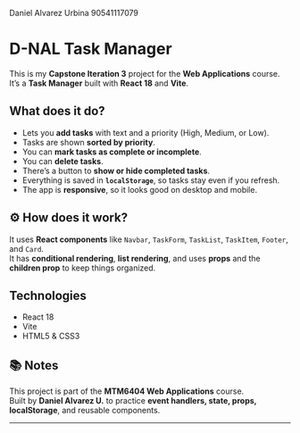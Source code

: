 Daniel Alvarez Urbina 
90541117079

# D-NAL Task Manager

This is my **Capstone Iteration 3** project for the **Web Applications** course.  
It’s a **Task Manager** built with **React 18** and **Vite**.

## What does it do?

- Lets you **add tasks** with text and a priority (High, Medium, or Low).
- Tasks are shown **sorted by priority**.
- You can **mark tasks as complete or incomplete**.
- You can **delete tasks**.
- There’s a button to **show or hide completed tasks**.
- Everything is saved in **`localStorage`**, so tasks stay even if you refresh.
- The app is **responsive**, so it looks good on desktop and mobile.

## ⚙️ How does it work?

It uses **React components** like `Navbar`, `TaskForm`, `TaskList`, `TaskItem`, `Footer`, and `Card`.  
It has **conditional rendering**, **list rendering**, and uses **props** and the **children prop** to keep things organized.

## Technologies

- React 18
- Vite
- HTML5 & CSS3

## 📚 Notes

This project is part of the **MTM6404 Web Applications** course.  
Built by **Daniel Alvarez U.** to practice **event handlers, state, props, localStorage**, and reusable components.

---
